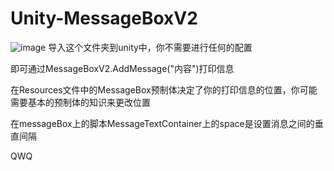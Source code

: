 # Unity-MessageBoxV2
![image](https://github.com/15so42/Unity-MessageBoxV2/raw/V1/gif/GIF.gif)
导入这个文件夹到unity中，你不需要进行任何的配置

即可通过MessageBoxV2.AddMessage("内容")打印信息

在Resources文件中的MessageBox预制体决定了你的打印信息的位置，你可能需要基本的预制体的知识来更改位置

在messageBox上的脚本MessageTextContainer上的space是设置消息之间的垂直间隔

QWQ
